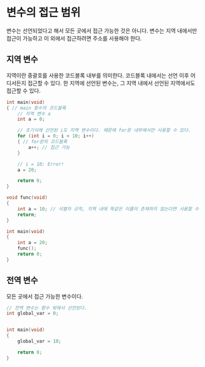 # 변수의 접근 범위
변수는 선언되었다고 해서 모든 곳에서 접근 가능한 것은 아니다. 변수는 지역 내에서만 접근이 가능하고 이 외에서 접근하려면 주소를 사용해야 한다.
## 지역 변수
지역이란 중괄호를 사용한 코드블록 내부를 의미한다. 코드블록 내에서는 선언 이후 어디서든지 접근할 수 있다.
한 지역에 선언된 변수는, 그 지역 내에서 선언된 지역에서도 접근할 수 있다.

```cpp
int main(void)
{ // main 함수의 코드블록
    // 지역 변수 a
    int a = 0;

    // 초기식에 선언된 i도 지역 변수이다. 때문에 for문 내부에서만 사용할 수 있다.
    for (int i = 0; i < 10; i++)
    { // for문의 코드블록
        a++; // 접근 가능
    }

    // i = 10; Error!
    a = 20;

    return 0;
}
```

```cpp
void func(void)
{
    int a = 10; // 식별자 규칙, 지역 내에 똑같은 이름이 존재하지 않는다면 사용할 수 있다.
    return;
}

int main(void)
{
    int a = 20;
    func();
    return 0;
}
```

## 전역 변수
모든 곳에서 접근 가능한 변수이다.

```cpp
// 전역 변수는 함수 밖에서 선언된다.
int global_var = 0;


int main(void)
{
    global_var = 10;

    return 0;
}
```